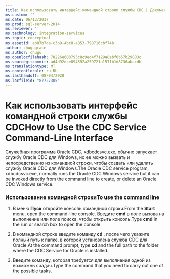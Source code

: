 ```yaml
---
title: Как использовать интерфейс командной строки службы CDC | Документы Майкрософт
ms.custom: ''
ms.date: 06/13/2017
ms.prod: sql-server-2014
ms.reviewer: ''
ms.technology: integration-services
ms.topic: conceptual
ms.assetid: ab87b7da-c3b9-4bc8-a853-798716cbf74b
author: chugugrace
ms.author: chugu
ms.openlocfilehash: 78226e603795c8c9ed4f7129a8abf0b57b29083c
ms.sourcegitcommit: ad4d92dce894592a259721a1571b1d8736abacdb
ms.translationtype: MT
ms.contentlocale: ru-RU
ms.lasthandoff: 08/04/2020
ms.locfileid: "87727305"
---
```

# <a name="how-to-use-the-cdc-service-command-line-interface"></a><span data-ttu-id="dbdea-102">Как использовать интерфейс командной строки службы CDC</span><span class="sxs-lookup"><span data-stu-id="dbdea-102">How to Use the CDC Service Command-Line Interface</span></span>
  <span data-ttu-id="dbdea-103">Служебная программа Oracle CDC, xdbcdcsvc.exe, обычно запускает службу Oracle CDC для Windows, но ее можно вызвать и непосредственно из командной строки, чтобы создать или удалить службу Oracle CDC для Windows.</span><span class="sxs-lookup"><span data-stu-id="dbdea-103">The Oracle CDC service program, xdbcdcsvc.exe, normally runs the Oracle CDC Windows service but it can be invoked directly from the command line to create, or delete an Oracle CDC Windows service.</span></span>  
  
### <a name="to-use-the-command-line"></a><span data-ttu-id="dbdea-104">Использование командной строки</span><span class="sxs-lookup"><span data-stu-id="dbdea-104">To use the command line</span></span>  
  
1.  <span data-ttu-id="dbdea-105">В меню **Пуск** откройте консоль командной строки.</span><span class="sxs-lookup"><span data-stu-id="dbdea-105">From the **Start** menu, open the command-line console.</span></span> <span data-ttu-id="dbdea-106">Введите **cmd** в поле вызова на выполнение или поле поиска, чтобы открыть консоль.</span><span class="sxs-lookup"><span data-stu-id="dbdea-106">Type **cmd** in the run or search box to open the console.</span></span>  
  
2.  <span data-ttu-id="dbdea-107">В командной строке введите команду **cd** , после чего укажите полный путь к папке, в которой установлена служба CDC для Oracle.</span><span class="sxs-lookup"><span data-stu-id="dbdea-107">At the command prompt, type **cd** and the full path to the folder where the CDC Service for Oracle is installed.</span></span>  
  
3.  <span data-ttu-id="dbdea-108">Введите команду, которая требуется для выполнения одной из возможных задач.</span><span class="sxs-lookup"><span data-stu-id="dbdea-108">Type the command that you need to carry out one of the possible tasks.</span></span>  
  
  
